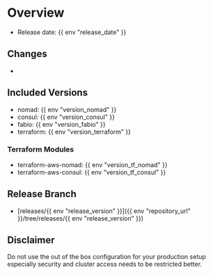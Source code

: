 # Overview

- Release date: {{ env "release_date" }}

## Changes

- 

## Included Versions

- nomad: {{ env "version_nomad" }}
- consul: {{ env "version_consul" }}
- fabio: {{ env "version_fabio" }}
- terraform: {{ env "version_terraform" }}

### Terraform Modules

- terraform-aws-nomad: {{ env "version_tf_nomad" }}
- terraform-aws-consul: {{ env "version_tf_consul" }}

## Release Branch

- [releases/{{ env "release_version" }}]({{ env "repository_url" }}/tree/releases/{{ env "release_version" }})

## Disclaimer

Do not use the out of the box configuration for your production setup
especially security and cluster access needs to be restricted better.
